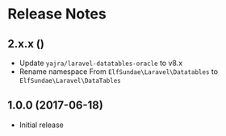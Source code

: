 # Release Notes

## 2.x.x ()

- Update `yajra/laravel-datatables-oracle` to v8.x
- Rename namespace From `ElfSundae\Laravel\Datatables` to `ElfSundae\Laravel\DataTables`

## 1.0.0 (2017-06-18)

- Initial release
